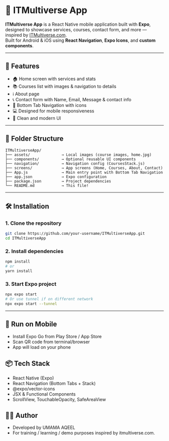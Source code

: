 # 📱 ITMultiverse App

**ITMultiverse App** is a React Native mobile application built with **Expo**, designed to showcase services, courses, contact form, and more — inspired by [ITMultiverse.com](https://itmultiverse.com/).  
Built for Android & iOS using **React Navigation**, **Expo Icons**, and **custom components**.

---

## 🚀 Features

- 🏠 Home screen with services and stats
- 📚 Courses list with images & navigation to details
- ℹ️ About page
- 📞 Contact form with Name, Email, Message & contact info
- 🧭 Bottom Tab Navigation with icons
- 💻 Designed for mobile responsiveness
- 🎨 Clean and modern UI

---

## 📁 Folder Structure
```
ITMultiverseApp/
├── assets/              → Local images (course images, home.jpg)
├── components/          → Optional reusable UI components
├── navigation/          → Navigation config (CoursesStack.js)
├── screens/             → App screens (Home, Courses, About, Contact)
├── App.js               → Main entry point with Bottom Tab Navigation
├── app.json             → Expo configuration
├── package.json         → Project dependencies
└── README.md            → This file!
```
---

## 🛠️ Installation

### 1. Clone the repository

```bash
git clone https://github.com/your-username/ITMultiverseApp.git
cd ITMultiverseApp
```
### 2. Install dependencies

```bash
npm install
# or
yarn install
```
### 3. Start Expo project
```bash
npx expo start
# Or use tunnel if on different network
npx expo start --tunnel
```
---

## 📱 Run on Mobile
- Install Expo Go from Play Store / App Store
- Scan QR code from terminal/browser
- App will load on your phone

 ## 📦 Tech Stack
- React Native (Expo)
- React Navigation (Bottom Tabs + Stack)
- @expo/vector-icons
- JSX & Functional Components
- ScrollView, TouchableOpacity, SafeAreaView

## 🧑‍💻 Author
- Developed by UMAMA AQEEL
- For training / learning / demo purposes inspired by itmultiverse.com.




